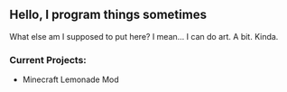 ## Hello, I program things sometimes
What else am I supposed to put here?
I mean... I can do art. A bit. Kinda.

### Current Projects:
- Minecraft Lemonade Mod
